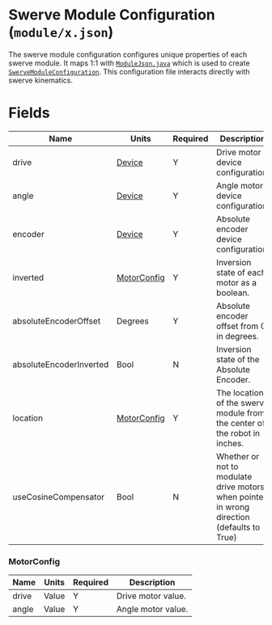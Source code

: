 # Swerve Module Configuration (`module/x.json`)

The swerve module configuration configures unique properties of each swerve module. It maps 1:1
with [`ModuleJson.java`](../../src/main/java/frc/robot/subsystems/swervedrive/swervelib/parser/json/ModuleJson.java)
which is used to
create [`SwerveModuleConfiguration`](../../src/main/java/frc/robot/subsystems/swervedrive/swervelib/parser/SwerveModuleConfiguration.java).
This configuration file interacts directly with swerve kinematics.

# Fields

| Name                    | Units                       | Required | Description                                                               |
|-------------------------|-----------------------------|----------|---------------------------------------------------------------------------|
| drive                   | [Device](devicejson.md)     | Y        | Drive motor device configuration.                                         |
| angle                   | [Device](devicejson.md)     | Y        | Angle motor device configuration.                                         |
| encoder                 | [Device](devicejson.md)     | Y        | Absolute encoder device configuration.                                    |
| inverted                | [MotorConfig](#MotorConfig) | Y        | Inversion state of each motor as a boolean.                               |
| absoluteEncoderOffset   | Degrees                     | Y        | Absolute encoder offset from 0 in degrees.                                |
| absoluteEncoderInverted | Bool                        | N        | Inversion state of the Absolute Encoder.                                  |
| location                | [MotorConfig](#MotorConfig) | Y        | The location of the swerve module from the center of the robot in inches. |
| useCosineCompensator    | Bool                        | N        | Whether or not to modulate drive motors when pointed in wrong direction (defaults to True) |

### MotorConfig

| Name  | Units | Required | Description        |
|-------|-------|----------|--------------------|
| drive | Value | Y        | Drive motor value. |  
| angle | Value | Y        | Angle motor value. |  
